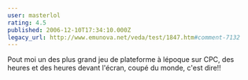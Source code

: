 ```yaml
---
user: masterlol
rating: 4.5
published: 2006-12-10T17:34:10.000Z
legacy_url: http://www.emunova.net/veda/test/1847.htm#comment-7132
---
```

Pout moi un des plus grand jeu de plateforme à lépoque sur CPC, des heures et des heures devant l'écran, coupé du monde, c'est dire!!